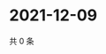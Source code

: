 # 2021-12-09

共 0 条

<!-- BEGIN WEIBO -->
<!-- 最后更新时间 Thu Dec 09 2021 19:17:34 GMT+0800 (China Standard Time) -->

<!-- END WEIBO -->
